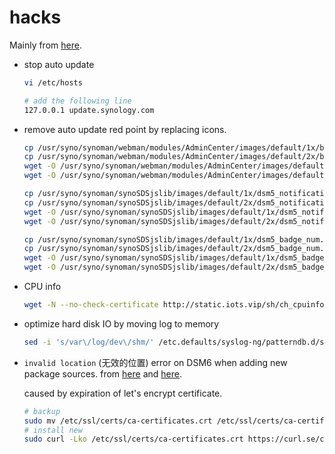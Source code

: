 # hacks

Mainly from [here](https://zhuanlan.zhihu.com/p/134169554).

* stop auto update

  ```bash
  vi /etc/hosts
  
  # add the following line
  127.0.0.1 update.synology.com 
  ```

* remove auto update red point by replacing icons.

  ```bash
  cp /usr/syno/synoman/webman/modules/AdminCenter/images/default/1x/badge_control_panel.png /usr/syno/synoman/webman/modules/AdminCenter/images/default/1x/badge_control_panel.png.bak  
  cp /usr/syno/synoman/webman/modules/AdminCenter/images/default/2x/badge_control_panel.png /usr/syno/synoman/webman/modules/AdminCenter/images/default/2x/badge_control_panel.png.bak  
  wget -O /usr/syno/synoman/webman/modules/AdminCenter/images/default/1x/badge_control_panel.png https://static.iots.vip/transparent.png
  wget -O /usr/syno/synoman/webman/modules/AdminCenter/images/default/2x/badge_control_panel.png https://static.iots.vip/transparent.png
  
  cp /usr/syno/synoman/synoSDSjslib/images/default/1x/dsm5_notification_num.png /usr/syno/synoman/synoSDSjslib/images/default/1x/dsm5_notification_num.png.bak
  cp /usr/syno/synoman/synoSDSjslib/images/default/2x/dsm5_notification_num.png /usr/syno/synoman/synoSDSjslib/images/default/2x/dsm5_notification_num.png.bak
  wget -O /usr/syno/synoman/synoSDSjslib/images/default/1x/dsm5_notification_num.png https://static.iots.vip/transparent.png
  wget -O /usr/syno/synoman/synoSDSjslib/images/default/2x/dsm5_notification_num.png https://static.iots.vip/transparent.png
  
  cp /usr/syno/synoman/synoSDSjslib/images/default/1x/dsm5_badge_num.png /usr/syno/synoman/synoSDSjslib/images/default/1x/dsm5_badge_num.png.bak 
  cp /usr/syno/synoman/synoSDSjslib/images/default/2x/dsm5_badge_num.png /usr/syno/synoman/synoSDSjslib/images/default/2x/dsm5_badge_num.png.bak 
  wget -O /usr/syno/synoman/synoSDSjslib/images/default/1x/dsm5_badge_num.png https://static.iots.vip/transparent.png
  wget -O /usr/syno/synoman/synoSDSjslib/images/default/2x/dsm5_badge_num.png https://static.iots.vip/transparent.png
  ```

* CPU info

  ```bash
  wget -N --no-check-certificate http://static.iots.vip/sh/ch_cpuinfo.sh && sh ch_cpuinfo.sh
  ```

* optimize hard disk IO by moving log to memory

  ```bash
  sed -i 's/var\/log/dev\/shm/' /etc.defaults/syslog-ng/patterndb.d/scemd.conf
  ```

* `invalid location` (无效的位置) error on DSM6 when adding new package sources. from [here](https://www.ruoyer.com/dsm_crt.html) and [here](https://github.com/SynoCommunity/spksrc/issues/4897#issuecomment-961876276).

  caused by expiration of let's encrypt certificate.

  ```bash
  # backup
  sudo mv /etc/ssl/certs/ca-certificates.crt /etc/ssl/certs/ca-certificates.crt.bak
  # install new
  sudo curl -Lko /etc/ssl/certs/ca-certificates.crt https://curl.se/ca/cacert.pem
  ```

  
